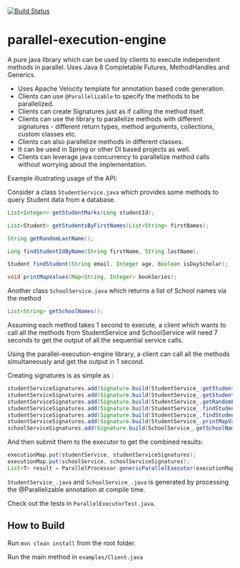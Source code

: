 [![Build Status](https://travis-ci.org/striderarun/parallel-execution-engine.svg?branch=master)](https://travis-ci.org/striderarun/parallel-execution-engine)

# parallel-execution-engine

A pure java library which can be used by clients to execute independent methods in parallel.
Uses Java 8 Completable Futures, MethodHandles and Generics.

* Uses Apache Velocity template for annotation based code generation.
* Clients can use `@Parallelizable` to specify the methods to be parallelized.
* Clients can create Signatures just as if calling the method itself.
* Clients can use the library to parallelize methods with different signatures - different return types, method arguments, collections, custom classes etc.
* Clients can also parallelize methods in different classes.
* It can be used in Spring or other DI based projects as well.
* Clients can leverage java concurrency to parallelize method calls without worrying about the implementation.

Example illustrating usage of the API:

Consider a class `StudentService.java` which provides some methods to query Student data from a database.

```java
List<Integer> getStudentMarks(Long studentId);

List<Student> getStudentsByFirstNames(List<String> firstNames);

String getRandomLastName();

Long findStudentIdByName(String firstName, String lastName);

Student findStudent(String email, Integer age, Boolean isDayScholar);

void printMapValues(Map<String, Integer> bookSeries);
```

Another class `SchoolService.java` which returns a list of School names via the method

```java
List<String> getSchoolNames();
```

Assuming each method takes 1 second to execute, a client which wants to call all the methods from StudentService and SchoolService 
will need 7 seconds to get the output of all the sequential service calls. 

Using the parallel-execution-engine library, a client can call all the methods simultaneously and get the output in 1 second.

Creating signatures is as simple as :

```java
studentServiceSignatures.add(Signature.build(StudentService_.getStudentMarks(1L)));
studentServiceSignatures.add(Signature.build(StudentService_.getStudentsByFirstNames(Arrays.asList("John","Alice"))));
studentServiceSignatures.add(Signature.build(StudentService_.getRandomLastName()));
studentServiceSignatures.add(Signature.build(StudentService_.findStudentIdByName("Kate", "Williams")));
studentServiceSignatures.add(Signature.build(StudentService_.findStudent("bob@gmail.com", 14, false)));
studentServiceSignatures.add(Signature.build(StudentService_.printMapValues(bookSeries)));
schoolServiceSignatures.add(Signature.build(SchoolService_.getSchoolNames()));
```

And then submit them to the executor to get the combined results:

```java
executionMap.put(studentService, studentServiceSignatures);
executionMap.put(schoolService, schoolServiceSignatures);
List<T> result = ParallelProcessor.genericParallelExecutor(executionMap);
```

`StudentService_.java` and `SchoolService_.java` is generated by processing the @Parallelizable annotation at compile time.

Check out the tests in `ParallelExecutorTest.java`.

How to Build
------------
Run `mvn clean install` from the root folder. 

Run the main method in `examples/Client.java`
